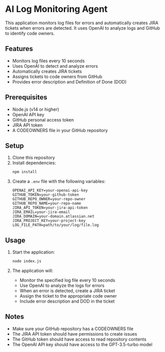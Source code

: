# AI Log Monitoring Agent

This application monitors log files for errors and automatically creates JIRA tickets when errors are detected. It uses OpenAI to analyze logs and GitHub to identify code owners.

## Features

- Monitors log files every 10 seconds
- Uses OpenAI to detect and analyze errors
- Automatically creates JIRA tickets
- Assigns tickets to code owners from GitHub
- Provides error description and Definition of Done (DOD)

## Prerequisites

- Node.js (v14 or higher)
- OpenAI API key
- GitHub personal access token
- JIRA API token
- A CODEOWNERS file in your GitHub repository

## Setup

1. Clone this repository
2. Install dependencies:
   ```bash
   npm install
   ```
3. Create a `.env` file with the following variables:
   ```
   OPENAI_API_KEY=your-openai-api-key
   GITHUB_TOKEN=your-github-token
   GITHUB_REPO_OWNER=your-repo-owner
   GITHUB_REPO_NAME=your-repo-name
   JIRA_API_TOKEN=your-jira-api-token
   JIRA_EMAIL=your-jira-email
   JIRA_DOMAIN=your-domain.atlassian.net
   JIRA_PROJECT_KEY=your-project-key
   LOG_FILE_PATH=path/to/your/log/file.log
   ```

## Usage

1. Start the application:
   ```bash
   node index.js
   ```

2. The application will:
   - Monitor the specified log file every 10 seconds
   - Use OpenAI to analyze the logs for errors
   - When an error is detected, create a JIRA ticket
   - Assign the ticket to the appropriate code owner
   - Include error description and DOD in the ticket

## Notes

- Make sure your GitHub repository has a CODEOWNERS file
- The JIRA API token should have permissions to create issues
- The GitHub token should have access to read repository contents
- The OpenAI API key should have access to the GPT-3.5-turbo model 